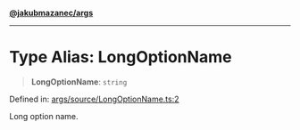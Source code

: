 [**@jakubmazanec/args**](../README.md)

---

# Type Alias: LongOptionName

> **LongOptionName**: `string`

Defined in:
[args/source/LongOptionName.ts:2](https://github.com/jakubmazanec/tools/blob/dcfb3b06be051bf99e23e7e35174b07af0f0fddd/packages/args/source/LongOptionName.ts#L2)

Long option name.
